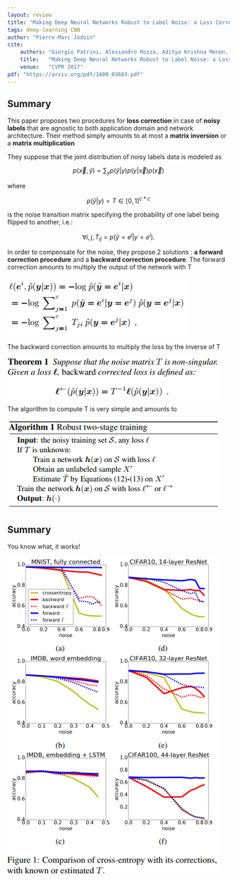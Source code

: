 ```yaml
---
layout: review
title: "Making Deep Neural Networks Robust to Label Noise: a Loss Correction Approach"
tags: deep-learning CNN
author: "Pierre-Marc Jodoin"
cite:
    authors: "Giorgio Patrini, Alessandro Rozza, Aditya Krishna Menon, Richard Nock, Lizhen Qu"
    title:   "Making Deep Neural Networks Robust to Label Noise: a Loss Correction Approach"
    venue:   "CVPR 2017"
pdf: "https://arxiv.org/pdf/1609.03683.pdf"
---
```


## Summary

This paper proposes two procedures for **loss correction** in case of **noisy labels** that are agnostic to both application domain and network architecture.   Their method simply amounts to at most a **matrix inversion** or a **matrix multiplication**

They suppose that the joint distribution of noisy labels data is modeled as 

$$ p(\vec x,\hat y) = \sum_y p(\hat y|y) p(y|\vec x)p(\vec x) $$

where 

$$ p(\hat y|y) = T \in [0, 1]^{c*c} $$ 

is the noise transition matrix specifying the probability of one label being flipped to another, i.e.:

$$ \forall i, j,  T_{ij} = p(\hat y = e^j |y = e^i). $$

In order to compensate for the noise, they propose 2 solutions : **a forward correction procedure** and a **backward correction procedure**.  The forward correction amounts to multiply the output of the network with T

![](/deep-learning/images/noisyLabels/sc02.png)

The backward correction amounts to multiply the loss by the inverse of T 

![](/deep-learning/images/noisyLabels/sc01.png)


The algorithm to compute T is very simple and amounts to 

![](/deep-learning/images/noisyLabels/sc03.png)


## Summary

You know what, it works!

![](/deep-learning/images/noisyLabels/sc04.png)

